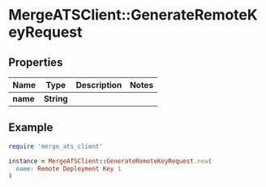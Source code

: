 # MergeATSClient::GenerateRemoteKeyRequest

## Properties

| Name | Type | Description | Notes |
| ---- | ---- | ----------- | ----- |
| **name** | **String** |  |  |

## Example

```ruby
require 'merge_ats_client'

instance = MergeATSClient::GenerateRemoteKeyRequest.new(
  name: Remote Deployment Key 1
)
```

